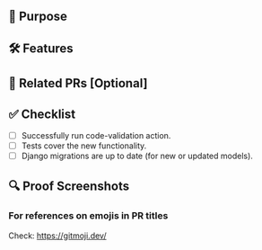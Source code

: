 ## 🎯 Purpose
<!-- What does this PR do? -->

## 🛠️ Features
<!-- List the key changes in this PR -->

## 🔗 Related PRs [Optional]
<!-- Link any related PRs using #PR_number -->

## ✅ Checklist
- [ ] Successfully run code-validation action.
- [ ] Tests cover the new functionality.
- [ ] Django migrations are up to date (for new or updated models).

## 🔍 Proof Screenshots
<!-- Add screenshots/recordings demonstrating the changes work as expected -->

### For references on emojis in PR titles
Check: https://gitmoji.dev/
